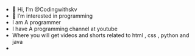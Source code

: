 - 👋 Hi, I’m @Codingwithskv
- 👀 I’m interested in programming
- I am A programmer
- I have A programming channel at youtube
- Where you will get videos and shorts related to html , css , python and java
- 

<!---
Codingwithskv/Codingwithskv is a ✨ special ✨ repository because its `README.md` (this file) appears on your GitHub profile.
You can click the Preview link to take a look at your changes.
--->
